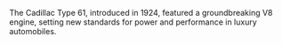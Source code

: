 The Cadillac Type 61, introduced in 1924, featured a groundbreaking V8 engine, setting new standards for power and performance in luxury automobiles.
